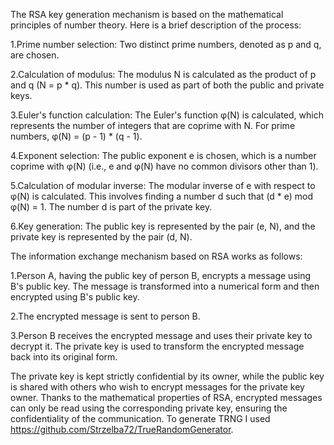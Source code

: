 The RSA key generation mechanism is based on the mathematical principles of number theory. Here is a brief description of the process:


1.Prime number selection: Two distinct prime numbers, denoted as p and q, are chosen.

2.Calculation of modulus: The modulus N is calculated as the product of p and q (N = p * q). This number is used as part of both the public and private keys.

3.Euler's function calculation: The Euler's function φ(N) is calculated, which represents the number of integers that are coprime with N. For prime numbers, φ(N) = (p - 1) * (q - 1).

4.Exponent selection: The public exponent e is chosen, which is a number coprime with φ(N) (i.e., e and φ(N) have no common divisors other than 1).

5.Calculation of modular inverse: The modular inverse of e with respect to φ(N) is calculated. This involves finding a number d such that (d * e) mod φ(N) = 1. The number d is part of the private key.

6.Key generation: The public key is represented by the pair (e, N), and the private key is represented by the pair (d, N).


The information exchange mechanism based on RSA works as follows:


1.Person A, having the public key of person B, encrypts a message using B's public key. The message is transformed into a numerical form and then encrypted using B's public key.

2.The encrypted message is sent to person B.

3.Person B receives the encrypted message and uses their private key to decrypt it. The private key is used to transform the encrypted message back into its original form.

The private key is kept strictly confidential by its owner, while the public key is shared with others who wish to encrypt messages for the private key owner. Thanks to the mathematical properties of RSA, encrypted messages can only be read using the corresponding private key, ensuring the confidentiality of the communication.
To generate TRNG I used https://github.com/Strzelba72/TrueRandomGenerator.
